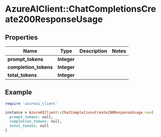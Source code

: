 # AzureAIClient::ChatCompletionsCreate200ResponseUsage

## Properties

| Name | Type | Description | Notes |
| ---- | ---- | ----------- | ----- |
| **prompt_tokens** | **Integer** |  |  |
| **completion_tokens** | **Integer** |  |  |
| **total_tokens** | **Integer** |  |  |

## Example

```ruby
require 'azureai_client'

instance = AzureAIClient::ChatCompletionsCreate200ResponseUsage.new(
  prompt_tokens: null,
  completion_tokens: null,
  total_tokens: null
)
```

